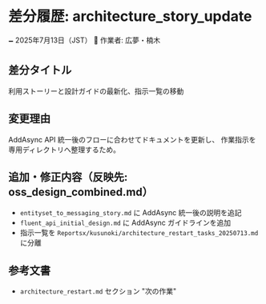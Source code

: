 # 差分履歴: architecture_story_update

🗕 2025年7月13日（JST）
🧐 作業者: 広夢・楠木

## 差分タイトル
利用ストーリーと設計ガイドの最新化、指示一覧の移動

## 変更理由
AddAsync API 統一後のフローに合わせてドキュメントを更新し、
作業指示を専用ディレクトリへ整理するため。

## 追加・修正内容（反映先: oss_design_combined.md）
- `entityset_to_messaging_story.md` に AddAsync 統一後の説明を追記
- `fluent_api_initial_design.md` に AddAsync ガイドラインを追加
- 指示一覧を `Reportsx/kusunoki/architecture_restart_tasks_20250713.md` に分離

## 参考文書
- `architecture_restart.md` セクション "次の作業"
